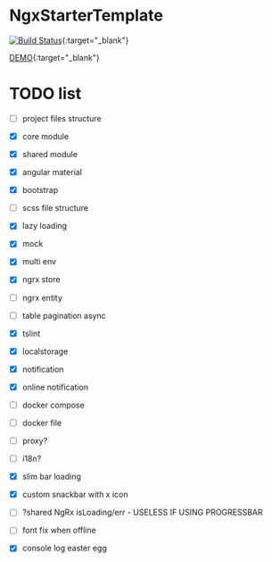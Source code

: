 # NgxStarterTemplate

[![Build Status](https://travis-ci.org/matsta25/ngx-starter-template.svg?branch=master)](https://travis-ci.org/matsta25/ngx-starter-template){:target="_blank"}

[DEMO](https://matsta25.github.io/ngx-starter-template){:target="_blank"}

# TODO list

 *  [ ] project files structure
 *  [x] core module
 *  [x] shared module
 *  [x] angular material
 *  [x] bootstrap
 *  [ ] scss file structure
 *  [x] lazy loading
 *  [x] mock
 *  [x] multi env
 *  [x] ngrx store
 *  [ ] ngrx entity
 *  [ ] table pagination async
 *  [x] tslint
 *  [x] localstorage
 *  [x] notification
 *  [x] online notification
 *  [ ] docker compose
 *  [ ] docker file
 *  [ ] proxy?
 *  [ ] i18n?
 *  [x] slim bar loading
 *  [x] custom snackbar with x icon
 *  [ ] ?shared NgRx isLoading/err - USELESS IF USING PROGRESSBAR
 *  [ ] font fix when offline
 *  [x] console log easter egg
 
 

